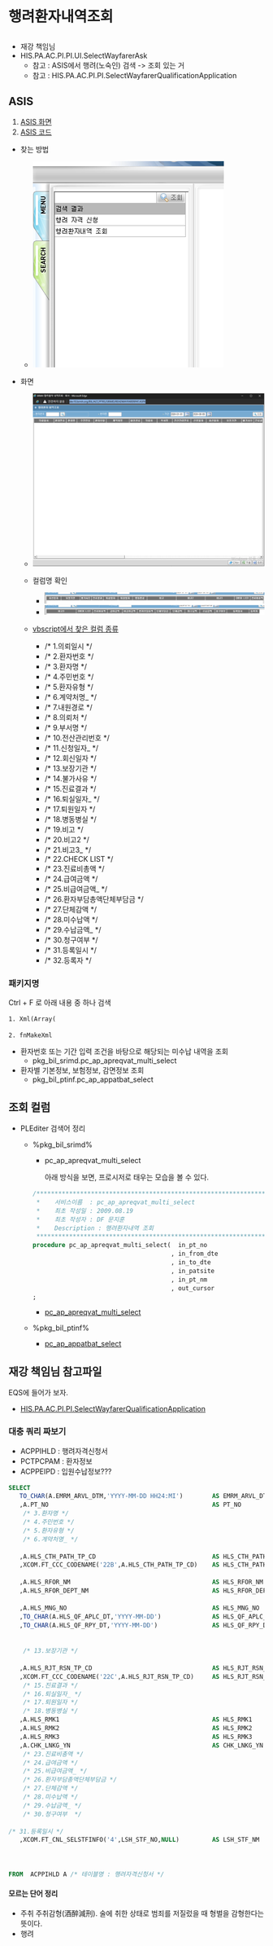 


# 행려환자내역조회

## 
- 재강 책임님
- HIS.PA.AC.PI.PI.UI.SelectWayfarerAsk
    - 참고 : ASIS에서 행려(노숙인) 검색 -> 조회 있는 거
    - 참고 : HIS.PA.AC.PI.PI.SelectWayfarerQualificationApplication



## ASIS 
1. [ASIS 화면](http://dev10.brmh.org/BIL/ACC/PTRS/SRIMD/READWAYFARERPAT.ASPX)
2. [ASIS 코드](D:\AS-IS소스_20231226\WEB\BIL\ACC\PTRS\SRIMD\ReadWayfarerPat.aspx)

- 찾는 방법
    - ![](/보라매SI/img2/2024-08-09행려페이지검색.png)

- 화면 
    - ![](/보라매SI/img2/2024-08-09행려환자조회1.png)
    
    - 컬럼명 확인 
        - ![](/보라매SI/img2/2024-08-09행려환자조회2.png)
        - ![](/보라매SI/img2/2024-08-09행려환자조회3.png)

    - [vbscript에서 찾은 컬럼 종류](vbscript에서_찾은_컬럼_종류.md)
        - /* 1.의뢰일시 */
        - /* 2.환자번호 */
        - /* 3.환자명 */
        - /* 4.주민번호 */
        - /* 5.환자유형 */
        - /* 6.계약처명_ */
        - /* 7.내원경로 */
        - /* 8.의뢰처 */
        - /* 9.부서명 */
        - /* 10.전산관리번호 */
        - /* 11.신청일자_ */
        - /* 12.회신일자 */
        - /* 13.보장기관 */
        - /* 14.불가사유 */
        - /* 15.진료결과 */
        - /* 16.퇴실일자_ */
        - /* 17.퇴원일자 */
        - /* 18.병동병실 */
        - /* 19.비고 */
        - /* 20.비고2 */
        - /* 21.비고3_ */
        - /* 22.CHECK LIST */
        - /* 23.진료비총액 */
        - /* 24.급여금액 */
        - /* 25.비급여금액_ */
        - /* 26.환자부담총액단체부담금 */
        - /* 27.단체감액 */
        - /* 28.미수납액 */
        - /* 29.수납금액_ */
        - /* 30.청구여부  */
        - /* 31.등록일시 */
        - /* 32.등록자 */

### 패키지명
Ctrl + F 로 아래 내용 중 하나 검색
```
1. Xml(Array(

2. fnMakeXml
```
- 환자번호 또는 기간 입력 조건을 바탕으로 해당되는 미수납 내역을 조회
    - pkg_bil_srimd.pc_ap_apreqvat_multi_select
- 환자별 기본정보, 보험정보, 감면정보 조회
    - pkg_bil_ptinf.pc_ap_appatbat_select


## 조회 컬럼
- PLEditer 검색어 정리
    - %pkg_bil_srimd%
        - pc_ap_apreqvat_multi_select
        
            아래 방식을 보면, 프로시저로 태우는 모습을 볼 수 있다. 
        ```sql
        /***********************************************************************************
         *    서비스이름  : pc_ap_apreqvat_multi_select
         *    최초 작성일 : 2009.08.19
         *    최초 작성자 : DF 문지훈
         *    Description : 행려환자내역 조회
         ***********************************************************************************/
        procedure pc_ap_apreqvat_multi_select(  in_pt_no                   in   varchar2
                                              , in_from_dte                in   varchar2
                                              , in_to_dte                  in   varchar2
                                              , in_patsite                 in   varchar2
                                              , in_pt_nm                   in   varchar2
                                              , out_cursor                 out  returncursor)
        ;
        ```

        - [pc_ap_apreqvat_multi_select](pc_ap_apreqvat_multi_select.md
        )
        
    - %pkg_bil_ptinf%
        - [pc_ap_appatbat_select](pc_ap_appatbat_select.md)
        






## 재강 책임님 참고파일
EQS에 들어가 보자.
- [HIS.PA.AC.PI.PI.SelectWayfarerQualificationApplication](HIS.PA.AC.PI.PI.SelectWayfarerQualificationApplication.md)
    


### 대충 쿼리 짜보기
- ACPPIHLD : 행려자격신청서
- PCTPCPAM : 환자정보
- ACPPEIPD : 입원수납정보???
```sql
SELECT
   TO_CHAR(A.EMRM_ARVL_DTM,'YYYY-MM-DD HH24:MI')        AS EMRM_ARVL_DTM          /* 1.의뢰일시 */
   ,A.PT_NO                                             AS PT_NO                  /* 2.환자번호 */
    /* 3.환자명 */
    /* 4.주민번호 */
    /* 5.환자유형 */
    /* 6.계약처명_ */
    
   ,A.HLS_CTH_PATH_TP_CD                                AS HLS_CTH_PATH_TP_CD     /* 7.내원경로 (코드)*/
   ,XCOM.FT_CCC_CODENAME('22B',A.HLS_CTH_PATH_TP_CD)    AS HLS_CTH_PATH_TP_NM     /* 7.내원경로 (명)*/

   ,A.HLS_RFOR_NM                                       AS HLS_RFOR_NM            /* 8.의뢰처 */
   ,A.HLS_RFOR_DEPT_NM                                  AS HLS_RFOR_DEPT_NM       /* 9.부서명 */
    
   ,A.HLS_MNG_NO                                        AS HLS_MNG_NO             /* 10.전산관리번호 */
   ,TO_CHAR(A.HLS_QF_APLC_DT,'YYYY-MM-DD')              AS HLS_QF_APLC_DT         /* 11.신청일자_ */
   ,TO_CHAR(A.HLS_QF_RPY_DT,'YYYY-MM-DD')               AS HLS_QF_RPY_DT          /* 12.회신일자 */
    
    
    /* 13.보장기관 */
    
   ,A.HLS_RJT_RSN_TP_CD                                 AS HLS_RJT_RSN_TP_CD      /* 14.불가사유 (코드) */
   ,XCOM.FT_CCC_CODENAME('22C',A.HLS_RJT_RSN_TP_CD)     AS HLS_RJT_RSN_TP_NM      /* 14.불가사유 (명) */
    /* 15.진료결과 */
    /* 16.퇴실일자_ */
    /* 17.퇴원일자 */
    /* 18.병동병실 */
   ,A.HLS_RMK1                                          AS HLS_RMK1               /* 19.비고 */
   ,A.HLS_RMK2                                          AS HLS_RMK2               /* 20.비고2 */
   ,A.HLS_RMK3                                          AS HLS_RMK3               /* 21.비고3_ */
   ,A.CHK_LNKG_YN                                       AS CHK_LNKG_YN            /* 22.CHECK LIST */
    /* 23.진료비총액 */
    /* 24.급여금액 */
    /* 25.비급여금액_ */
    /* 26.환자부담총액단체부담금 */
    /* 27.단체감액 */
    /* 28.미수납액 */
    /* 29.수납금액_ */
    /* 30.청구여부  */

/* 31.등록일시 */
   ,XCOM.FT_CNL_SELSTFINFO('4',LSH_STF_NO,NULL)         AS LSH_STF_NM	     	 /* 32.등록자 */	
    
    

FROM  ACPPIHLD A /* 테이블명 : 행려자격신청서 */

```




#### 모르는 단어 정리
- 주취
주취감형(酒醉減刑). 술에 취한 상태로 범죄를 저질렀을 때 형벌을 감형한다는 뜻이다. 
- 행려
